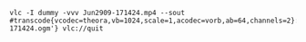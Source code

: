 
    vlc -I dummy -vvv Jun2909-171424.mp4 --sout #transcode{vcodec=theora,vb=1024,scale=1,acodec=vorb,ab=64,channels=2}:std{access=file,mux=ogg,dst='/tmp/Jun2909-171424.ogm'} vlc://quit
